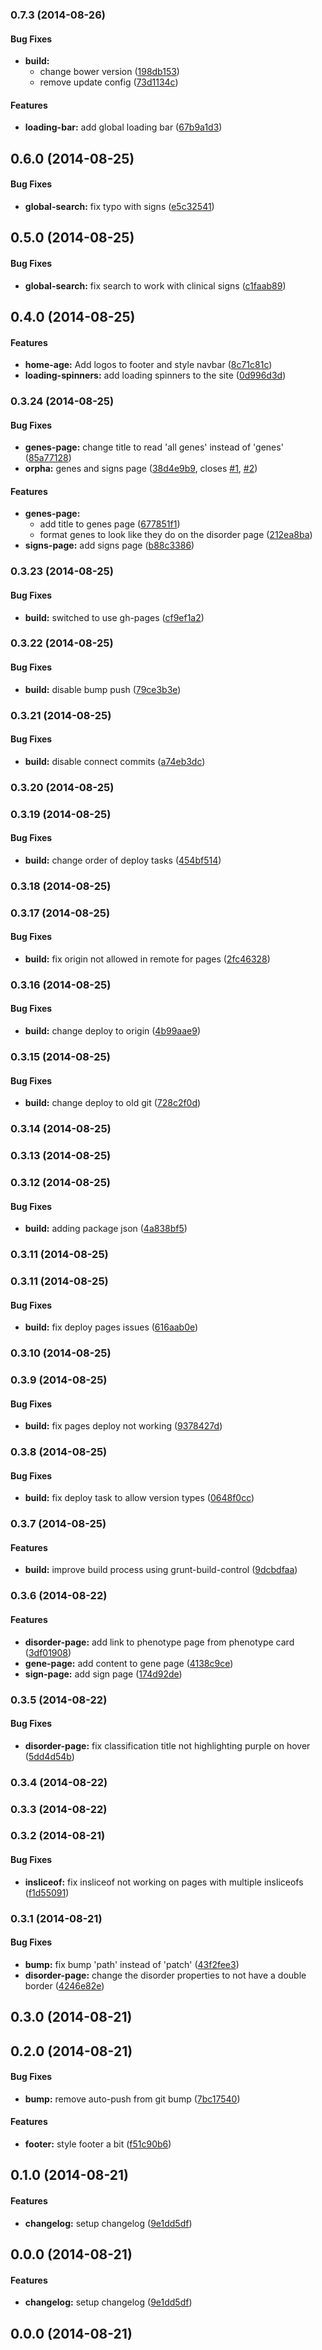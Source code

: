 <a name="0.7.3"></a>
### 0.7.3 (2014-08-26)


#### Bug Fixes

* **build:**
  * change bower version ([198db153](https://github.com/Bio-LarK/orpha/commit/198db1538a5409adde14b38445c2562f7f6f9bd3))
  * remove update config ([73d1134c](https://github.com/Bio-LarK/orpha/commit/73d1134c25ee3757087827ce62ae1fbce89bce48))


#### Features

* **loading-bar:** add global loading bar ([67b9a1d3](https://github.com/Bio-LarK/orpha/commit/67b9a1d3347666ea76b960a2ed4768514e5dadb5))


<a name="0.6.0"></a>
## 0.6.0 (2014-08-25)


#### Bug Fixes

* **global-search:** fix typo with signs ([e5c32541](https://github.com/Bio-LarK/orpha/commit/e5c325410bb9c6381c653d08227355e846b67e0c))


<a name="0.5.0"></a>
## 0.5.0 (2014-08-25)


#### Bug Fixes

* **global-search:** fix search to work with clinical signs ([c1faab89](https://github.com/Bio-LarK/orpha/commit/c1faab8909b58b5d25f4c049a10eb1f2fbe8fff5))


<a name="0.4.0"></a>
## 0.4.0 (2014-08-25)


#### Features

* **home-age:** Add logos to footer and style navbar ([8c71c81c](https://github.com/Bio-LarK/orpha/commit/8c71c81c162fb2bc18a16a5e3f451224e8e29348))
* **loading-spinners:** add loading spinners to the site ([0d996d3d](https://github.com/Bio-LarK/orpha/commit/0d996d3d619a17fb2deabec57e9f2831c51faee4))


<a name="0.3.24"></a>
### 0.3.24 (2014-08-25)


#### Bug Fixes

* **genes-page:** change title to read 'all genes' instead of 'genes' ([85a77128](https://github.com/Bio-LarK/orpha/commit/85a771286e86f67b1fafc727f75d3b3d2214a0de))
* **orpha:** genes and signs page ([38d4e9b9](https://github.com/Bio-LarK/orpha/commit/38d4e9b99c018041e63c99f882e0a9a2bedbd292), closes [#1](https://github.com/Bio-LarK/orpha/issues/1), [#2](https://github.com/Bio-LarK/orpha/issues/2))


#### Features

* **genes-page:**
  * add title to genes page ([677851f1](https://github.com/Bio-LarK/orpha/commit/677851f10755b999eee970bf0f93ce26050e8160))
  * format genes to look like they do on the disorder page ([212ea8ba](https://github.com/Bio-LarK/orpha/commit/212ea8ba45ecc23bf07aecc79c5a9ed5aefd35fa))
* **signs-page:** add signs page ([b88c3386](https://github.com/Bio-LarK/orpha/commit/b88c33865785d0e7d8f3b66b0a4d4e90ef753642))


<a name="0.3.23"></a>
### 0.3.23 (2014-08-25)


#### Bug Fixes

* **build:** switched to use gh-pages ([cf9ef1a2](https://github.com/Bio-LarK/orpha/commit/cf9ef1a20e71ffbd83be7c0c78aeb26fc8938de7))


<a name="0.3.22"></a>
### 0.3.22 (2014-08-25)


#### Bug Fixes

* **build:** disable bump push ([79ce3b3e](https://github.com/Bio-LarK/orpha/commit/79ce3b3eba9778324b8138f50d8439edac8706f1))


<a name="0.3.21"></a>
### 0.3.21 (2014-08-25)


#### Bug Fixes

* **build:** disable connect commits ([a74eb3dc](https://github.com/Bio-LarK/orpha/commit/a74eb3dc93f32f26f24c94b0541e7f43322079aa))


<a name="0.3.20"></a>
### 0.3.20 (2014-08-25)


<a name="0.3.19"></a>
### 0.3.19 (2014-08-25)


#### Bug Fixes

* **build:** change order of deploy tasks ([454bf514](https://github.com/Bio-LarK/orpha/commit/454bf51482f8cd290891da4f40ebc4b4d2303b8a))


<a name="0.3.18"></a>
### 0.3.18 (2014-08-25)


<a name="0.3.17"></a>
### 0.3.17 (2014-08-25)


#### Bug Fixes

* **build:** fix origin not allowed in remote for pages ([2fc46328](https://github.com/Bio-LarK/orpha/commit/2fc46328ccd458488a9ee3339a01e9fb4e6db0d9))


<a name="0.3.16"></a>
### 0.3.16 (2014-08-25)


#### Bug Fixes

* **build:** change deploy to origin ([4b99aae9](https://github.com/Bio-LarK/orpha/commit/4b99aae94610a0147e3ad823e029558bea02f955))


<a name="0.3.15"></a>
### 0.3.15 (2014-08-25)


#### Bug Fixes

* **build:** change deploy to old git ([728c2f0d](https://github.com/Bio-LarK/orpha/commit/728c2f0dc2f96f738c65db5b7be24255bdfc6970))


<a name="0.3.14"></a>
### 0.3.14 (2014-08-25)


<a name="0.3.13"></a>
### 0.3.13 (2014-08-25)


<a name="0.3.12"></a>
### 0.3.12 (2014-08-25)


#### Bug Fixes

* **build:** adding package json ([4a838bf5](https://github.com/Bio-LarK/orpha/commit/4a838bf57046d2ff2fc5a0b4107ef2eb02814db1))


<a name="0.3.11"></a>
### 0.3.11 (2014-08-25)


<a name="0.3.11"></a>
### 0.3.11 (2014-08-25)


#### Bug Fixes

* **build:** fix deploy pages issues ([616aab0e](https://github.com/Bio-LarK/orpha/commit/616aab0e3e46f7ff4579818004ee27c1333223a1))


<a name="0.3.10"></a>
### 0.3.10 (2014-08-25)


<a name="0.3.9"></a>
### 0.3.9 (2014-08-25)


#### Bug Fixes

* **build:** fix pages deploy not working ([9378427d](https://github.com/Bio-LarK/orpha/commit/9378427d2f8bfdf0fee8c4330172ec1f1c4e334a))


<a name="0.3.8"></a>
### 0.3.8 (2014-08-25)


#### Bug Fixes

* **build:** fix deploy task to allow version types ([0648f0cc](https://github.com/Bio-LarK/orpha/commit/0648f0cc4ef0c31b8cb9ca89b608c792bfb0d636))


<a name="0.3.7"></a>
### 0.3.7 (2014-08-25)


#### Features

* **build:** improve build process using grunt-build-control ([9dcbdfaa](https://github.com/Bio-LarK/orpha/commit/9dcbdfaae8dedb3e4dca1f7a7ad3326b98841f88))


<a name="0.3.6"></a>
### 0.3.6 (2014-08-22)


#### Features

* **disorder-page:** add link to phenotype page from phenotype card ([3df01908](https://github.com/Bio-LarK/orpha/commit/3df019081400c1be9b52cbefa6505efceff31e90))
* **gene-page:** add content to gene page ([4138c9ce](https://github.com/Bio-LarK/orpha/commit/4138c9ce41b064f247bda442bea3b03eb90cd7db))
* **sign-page:** add sign page ([174d92de](https://github.com/Bio-LarK/orpha/commit/174d92deaaa4229b5c889c0eaf2d5f0a31899a80))


<a name="0.3.5"></a>
### 0.3.5 (2014-08-22)


#### Bug Fixes

* **disorder-page:** fix classification title not highlighting purple on hover ([5dd4d54b](https://github.com/Bio-LarK/orpha/commit/5dd4d54b836b92fd2805446a6953b6c15063477f))


<a name="0.3.4"></a>
### 0.3.4 (2014-08-22)


<a name="0.3.3"></a>
### 0.3.3 (2014-08-22)


<a name="0.3.2"></a>
### 0.3.2 (2014-08-21)


#### Bug Fixes

* **insliceof:** fix insliceof not working on pages with multiple insliceofs ([f1d55091](https://github.com/Bio-LarK/orpha/commit/f1d55091b6c2c5279127f78250816eba9a14827a))


<a name="0.3.1"></a>
### 0.3.1 (2014-08-21)


#### Bug Fixes

* **bump:** fix bump 'path' instead of 'patch' ([43f2fee3](https://github.com/Bio-LarK/orpha/commit/43f2fee3b1f74ed820f92de5191d2826af1f4dd4))
* **disorder-page:** change the disorder properties to not have a double border ([4246e82e](https://github.com/Bio-LarK/orpha/commit/4246e82e79ae45e6ea9f2b3368089c7f8a808098))


<a name="0.3.0"></a>
## 0.3.0 (2014-08-21)


<a name="0.2.0"></a>
## 0.2.0 (2014-08-21)


#### Bug Fixes

* **bump:** remove auto-push from git bump ([7bc17540](https://github.com/Bio-LarK/orpha/commit/7bc17540fc5c2b085ada5b7738ddc1209a03190e))


#### Features

* **footer:** style footer a bit ([f51c90b6](https://github.com/Bio-LarK/orpha/commit/f51c90b66486f2427339c72198a35845182d3246))


<a name="0.1.0"></a>
## 0.1.0 (2014-08-21)


#### Features

* **changelog:** setup changelog ([9e1dd5df](https://github.com/Bio-LarK/orpha/commit/9e1dd5df61ae9c1cdc3b4d5ff67bd9939672e4b0))


<a name="0.0.0"></a>
## 0.0.0 (2014-08-21)


#### Features

* **changelog:** setup changelog ([9e1dd5df](https://github.com/Bio-LarK/orpha/commit/9e1dd5df61ae9c1cdc3b4d5ff67bd9939672e4b0))


<a name="0.0.0"></a>
## 0.0.0 (2014-08-21)

